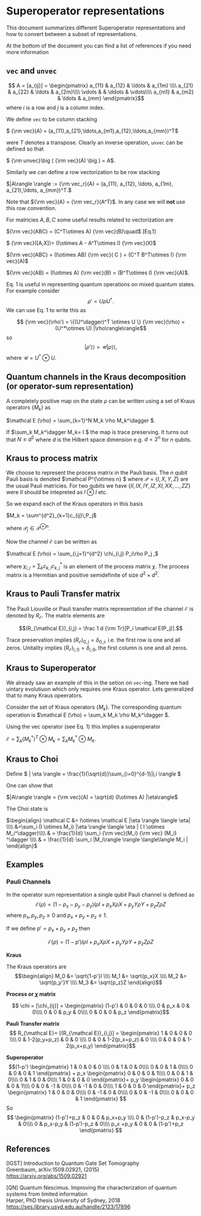 # Superoperator representations

This document summarizes different Superoperator representations and how to convert between a subset of representations.

At the bottom of the document you can find a list of references if you need more information

## `vec` and `unvec`

$$ A = [a_{ij}] = \begin{pmatrix}  
a_{11} & a_{12} & \ldots & a_{1m} \\\\
a_{21} & a_{22} & \ldots & a_{2m}\\\\ 
\vdots &   & \ddots & \vdots\\\\ 
a_{m1} & a_{m2} & \ldots & a_{mm} 
\end{pmatrix}$$
where $i$ is a row and $j$ is a column index.

We define `vec` to be column stacking

$ {\rm vec}(A) = (a_{11},a_{21},\ldots,a_{m1},a_{12},\ldots,a_{mm})^T$

were $T$ denotes a transpose. Clearly an inverse operation, `unvec` can be defined so that 

$ {\rm unvec}\big ( {\rm vec}(A) \big ) = A$.

Similarly we can define a row vectorization to be row stacking

$|A\rangle \rangle := {\rm vec_r}(A) = (a_{11}, a_{12}, \ldots, a_{1m}, a_{21},\ldots, a_{mm})^T.$

Note that ${\rm vec}(A) = {\rm vec_r}(A^T)$. In any case we will **not** use this row convention.

For matricies $A,B,C$ some useful results related to vectorization are

${\rm vec}(ABC) = (C^T\otimes A) {\rm vec}(B)\quad$ [Eq.1]

$ {\rm vec}([A,X])= (I\otimes A - A^T\otimes I) {\rm vec}(X)$

${\rm vec}(ABC) = (I\otimes AB) {\rm vec}( C ) = (C^T B^T\otimes I) {\rm vec}(A)$

${\rm vec}(AB) = (I\otimes A) {\rm vec}(B) = (B^T\otimes I) {\rm vec}(A)$.  

Eq. 1 is useful in representing quantum operations on mixed quantum states. For example consider 
$$ \rho' = U \rho U^\dagger.$$
We can use Eq. 1 to write this as

$$ {\rm vec}(\rho') = \{(U^\dagger)^T \otimes U \} {\rm vec}(\rho)
= (U^*\otimes U) |\rho\rangle\rangle$$
so 
$$ |\rho'\rangle \rangle = \mathcal U |\rho\rangle\rangle,
$$
where $\mathcal U = U^*\otimes U$. 

## Quantum channels in the Kraus decomposition (or operator-sum representation)
A completely positive map on the state $\rho$ can be written using a set of Kraus operators $\{ M_k \}$ as


$\mathcal E (\rho) = \sum_{k=1}^N M_k \rho M_k^\dagger $.

If $\sum_k M_k^\dagger M_k= I $ the map is trace preserving. It turns out that $N\le d^2$ where $d$ is the Hilbert space dimension e.g. $d=2^n$ for $n$ qubits.


## Kraus to process matrix
We choose to represent the process matrix in the Pauli basis. The $n$ qubit Pauli basis is denoted $\mathcal P^{\otimes n} $ where $\mathcal  P = \{ I, X, Y, Z \}$ are the usual Pauli matricies. For two qubits we have $\{II,IX,IY,IZ,XI,XX,...,ZZ\}$ were $II$ should be intepreted as $I\otimes I$ etc.

So we expand each of the Kraus operators in this basis 

$M_k = \sum^{d^2}_{k=1}c_{ij}\,P_j$ 

where $\mathcal P_j \in \mathcal P ^{\otimes n}$.

Now the channel $\mathcal E$ can be written as

$\mathcal E (\rho) = \sum_{i,j=1}^{d^2} \chi_{i,j} P_i\rho P_j ,$

where $\chi_{i,j} = \sum_k c_{k,i} c_{k,j}^*$ is an element of the process matrix $\chi$. The process matrix is a Hermitian and positive semidefinite of size $d^2 \times d^2$. 


## Kraus to Pauli Transfer matrix
The Pauli Liouville or Pauli transfer matrix representation of the channel $\mathcal E$ is denoted by $R_{\mathcal E}$. The matrix elements are

$$(R_{\mathcal E})_{i,j} = \frac 1 d {\rm Tr}[P_i \mathcal E(P_j)].$$

Trace preservation implies $(R_{\mathcal E})_{0,j} = \delta_{0,j}$, i.e. the first row is one and all zeros. Unitality implies $(R_{\mathcal E})_{i,0} = \delta_{i,0}$, the first column is one and all zeros.


## Kraus to Superoperator
We already saw an example of this in the setion on `vec`-ing. There we had uintary evolutiuon which only requires one Kraus operator. Lets generalized that to many Kraus opeerators.  

Consider the set of Kraus operators $\{ M_k \}$. The corresponding quantum operation is $\mathcal E (\rho) = \sum_k M_k \rho M_k^\dagger $.

Using the vec operator (see Eq. 1) this implies a superoperator

$\mathcal E = \sum_k (M_k^\dagger)^T \otimes M_k = \sum_k M_k^* \otimes M_k.$

## Kraus to Choi

Define $ | \eta \rangle = \frac{1}{\sqrt{d}}\sum_{i=0}^{d-1}|i,i \rangle $

One can show that 

$|A\rangle \rangle = {\rm vec}(A) = \sqrt{d} (I\otimes A) |\eta\rangle$

The Choi state is 

$\begin{align}
\mathcal C &= I\otimes \mathcal E |\eta \rangle \langle \eta| \\\\
&=\sum_i (I \otimes M_i) |\eta \rangle \langle \eta  | ( I \otimes M_i^\dagger)\\\\
& = \frac{1}{d} \sum_i {\rm vec}(M_i)  {\rm vec} (M_i) ^\dagger \\\\
& = \frac{1}{d} \sum_i |M_i\rangle \rangle \langle\langle M_i | 
\end{align}$

## Examples

### Pauli Channels
In the operator sum representation a single qubit Pauli channel is defined as  
$$\mathcal E(\rho) = (1-p_x-p_y-p_z) I \rho I + p_x X\rho X + p_y Y \rho Y + p_z Z \rho Z$$
where $p_x,p_y,p_z\ge 0$ and $p_x+p_y+p_z\le 1$.

If we define $p' = p_x+p_y+p_z$ then

$$\mathcal E(\rho) = (1-p') I \rho I + p_x X\rho X + p_y Y \rho Y + p_z Z \rho Z$$

**Kraus** 

The Kraus operators are
$$\begin{align}
M_0 &= \sqrt{1-p'}I \\\\
M_1 &= \sqrt{p_x}X \\\\
M_2 &= \sqrt{p_y'}Y \\\\
M_3 &= \sqrt{p_z}Z
\end{align}$$

**Process or $\chi$ matrix**

$$ \chi = [\chi_{ij}] = \begin{pmatrix}  
(1-p') & 0 & 0 & 0 \\\\
0 & p_x & 0 & 0\\\\ 
0 & 0  & p_y & 0\\\\ 
0 & 0 & 0 & p_z 
\end{pmatrix}$$

**Pauli Transfer matrix**
$$
R_{\mathcal E}= [(R_{\mathcal E})_{i,j}] =
\begin{pmatrix}  
1 & 0 & 0 & 0 \\\\
0 & 1-2(p_y+p_z) & 0 & 0 \\\\ 
0 & 0 & 1-2(p_x+p_z) & 0 \\\\ 
0 & 0 & 0 & 1-2(p_x+p_y) 
\end{pmatrix}$$

**Superoperator**
$$(1-p')
\begin{pmatrix}  
1 & 0 & 0 & 0 \\\\
0 & 1 & 0 & 0\\\\ 
0 & 0  & 1 & 0\\\\ 
0 & 0 & 0 & 1 
\end{pmatrix} + 
p_x
\begin{pmatrix}  
0 & 0 & 0 & 1\\\\
0 & 0 & 1 & 0\\\\ 
0 & 1 & 0 & 0\\\\ 
1 & 0 & 0 & 0 
\end{pmatrix}+ 
p_y
\begin{pmatrix}  
0 & 0 & 0 & 1\\\\
0 & 0 & -1 & 0\\\\ 
0 & -1 & 0 & 0\\\\ 
1 & 0 & 0 & 0 
\end{pmatrix}+ 
p_z
\begin{pmatrix}  
1 & 0 & 0 & 0\\\\
0 & -1 & 0 & 0\\\\ 
0 & 0 & -1 & 0\\\\ 
0 & 0 & 0 & 1 
\end{pmatrix}
$$
So 
$$
\begin{pmatrix}  
(1-p')+p_z & 0 & 0 & p_x+p_y \\\\
0 & (1-p')-p_z & p_x-p_y & 0\\\\ 
0 & p_x-p_y  & (1-p')-p_z & 0\\\\ 
p_x +p_y & 0 & 0 & (1-p')+p_z 
\end{pmatrix} $$


## References

[IGST] Introduction to Quantum Gate Set Tomography   
Greenbaum, arXiv:1509.02921, (2015)  
https://arxiv.org/abs/1509.02921     

[QN] Quantum Nescimus. Improving the characterization of quantum systems from limited information  
Harper, PhD thesis University of Sydney, 2018  
https://ses.library.usyd.edu.au/handle/2123/17896  
